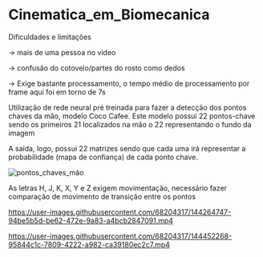 # Cinematica_em_Biomecanica

Dificuldades e limitações

-> mais de uma pessoa no video

-> confusão do cotovelo/partes do rosto como dedos

-> Exige bastante processamento, o tempo médio de processamento por frame aqui foi em torno de 7s

Utilização de rede neural pré treinada para fazer a detecção dos pontos chaves da mão, modelo Coco Cafee. Este modelo possui 22 pontos-chave sendo os primeiros 21 localizados na mão o 22 representando o fundo da imagem

A saída, logo, possui 22 matrizes sendo que cada uma irá representar a probabilidade (mapa de confiança) de cada ponto chave.

![pontos_chaves_mão](https://user-images.githubusercontent.com/68204317/144450651-d175f3af-3ccb-4e46-bca6-b62361f8d1d8.PNG)


As letras H, J, K, X, Y e Z exigem movimentação, necessário fazer comparação de movimento de transição entre os pontos



https://user-images.githubusercontent.com/68204317/144264747-94be5b5d-be62-472e-9a83-a4bcb2847091.mp4


https://user-images.githubusercontent.com/68204317/144452268-95844c1c-7809-4222-a982-ca39180ec2c7.mp4



